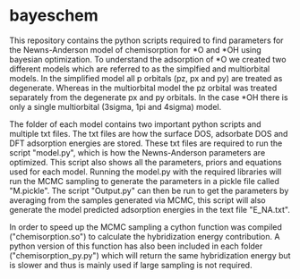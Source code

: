 # bayeschem

This repository contains the python scripts required to find parameters for the Newns-Anderson model of chemisorption for *O and *OH using bayesian optimization.
To understand the adsorption of *O we created two different models which are referred to as the simplfied and multiorbital models. In the simplified model all p orbitals (pz, px and py) are treated as degenerate. Whereas in the multiorbital model the pz orbital was treated separately from the degenerate px and py orbitals. In the case *OH there is only a single multiorbital (3sigma, 1pi and 4sigma) model.

The folder of each model contains two important python scripts and multiple txt files. The txt files are how the surface DOS, adsorbate DOS and DFT adsorption energies are stored. These txt files are required to run the script "model.py", which is how the Newns-Anderson parameters are optimized. This script also shows all the parameters, priors and equations used for each model. Running the model.py with the required libraries will run the MCMC sampling to generate the parameters in a pickle file called "M.pickle". The script "Output.py" can then be run to get the parameters by averaging from the samples generated via MCMC, this script will also generate the model predicted adsorption energies in the text file "E_NA.txt".

In order to speed up the MCMC sampling a cython function was compiled ("chemisorption.so") to calculate the hybridization energy contribution. A python version of this function has also been included in each folder ("chemisorption_py.py") which will return the same hybridization energy but is slower and thus is mainly used if large sampling is not required. 
